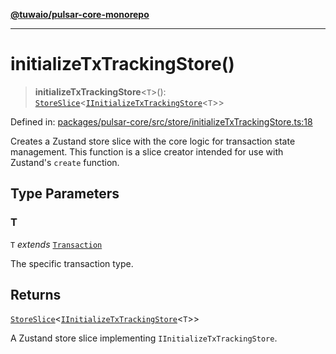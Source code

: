 [**@tuwaio/pulsar-core-monorepo**](../../../README.md)

***

# initializeTxTrackingStore()

> **initializeTxTrackingStore**\<`T`\>(): [`StoreSlice`](../type-aliases/StoreSlice.md)\<[`IInitializeTxTrackingStore`](../interfaces/IInitializeTxTrackingStore.md)\<`T`\>\>

Defined in: [packages/pulsar-core/src/store/initializeTxTrackingStore.ts:18](https://github.com/TuwaIO/pulsar-core/blob/0e38c45af47a22f2964c34317a312727e4eff883/packages/pulsar-core/src/store/initializeTxTrackingStore.ts#L18)

Creates a Zustand store slice with the core logic for transaction state management.
This function is a slice creator intended for use with Zustand's `create` function.

## Type Parameters

### T

`T` *extends* [`Transaction`](../type-aliases/Transaction.md)

The specific transaction type.

## Returns

[`StoreSlice`](../type-aliases/StoreSlice.md)\<[`IInitializeTxTrackingStore`](../interfaces/IInitializeTxTrackingStore.md)\<`T`\>\>

A Zustand store slice implementing `IInitializeTxTrackingStore`.

